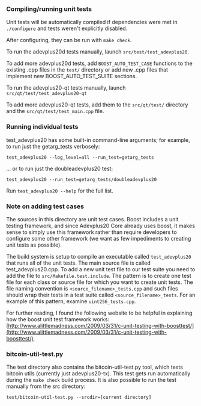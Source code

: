 ### Compiling/running unit tests

Unit tests will be automatically compiled if dependencies were met in `./configure`
and tests weren't explicitly disabled.

After configuring, they can be run with `make check`.

To run the adevplus20d tests manually, launch `src/test/test_adevplus20`.

To add more adevplus20d tests, add `BOOST_AUTO_TEST_CASE` functions to the existing
.cpp files in the `test/` directory or add new .cpp files that
implement new BOOST_AUTO_TEST_SUITE sections.

To run the adevplus20-qt tests manually, launch `src/qt/test/test_adevplus20-qt`

To add more adevplus20-qt tests, add them to the `src/qt/test/` directory and
the `src/qt/test/test_main.cpp` file.

### Running individual tests

test_adevplus20 has some built-in command-line arguments; for
example, to run just the getarg_tests verbosely:

    test_adevplus20 --log_level=all --run_test=getarg_tests

... or to run just the doubleadevplus20 test:

    test_adevplus20 --run_test=getarg_tests/doubleadevplus20

Run `test_adevplus20 --help` for the full list.

### Note on adding test cases

The sources in this directory are unit test cases.  Boost includes a
unit testing framework, and since Adevplus20 Core already uses boost, it makes
sense to simply use this framework rather than require developers to
configure some other framework (we want as few impediments to creating
unit tests as possible).

The build system is setup to compile an executable called `test_adevplus20`
that runs all of the unit tests.  The main source file is called
test_adevplus20.cpp. To add a new unit test file to our test suite you need 
to add the file to `src/Makefile.test.include`. The pattern is to create 
one test file for each class or source file for which you want to create 
unit tests.  The file naming convention is `<source_filename>_tests.cpp` 
and such files should wrap their tests in a test suite 
called `<source_filename>_tests`. For an example of this pattern, 
examine `uint256_tests.cpp`.

For further reading, I found the following website to be helpful in
explaining how the boost unit test framework works:
[http://www.alittlemadness.com/2009/03/31/c-unit-testing-with-boosttest/](http://www.alittlemadness.com/2009/03/31/c-unit-testing-with-boosttest/).

### bitcoin-util-test.py

The test directory also contains the bitcoin-util-test.py tool, which tests bitcoin utils (currently just adevplus20-tx). This test gets run automatically during the `make check` build process. It is also possible to run the test manually from the src directory:

```
test/bitcoin-util-test.py --srcdir=[current directory]

```